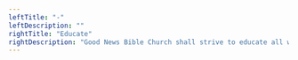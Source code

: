 ```yaml
---
leftTitle: "-"
leftDescription: ""
rightTitle: "Educate"
rightDescription: "Good News Bible Church shall strive to educate all who attend in the working knowledge of Biblical interpretation. This includes, but is not limited to, basic presuppositions and principles, the importance of historical context and setting, the unity of Scripture, the interpretation of linguistic devices including parables, figurative language, poetry, metaphor, simile, symbol, hyperbole, etc."
---
```

